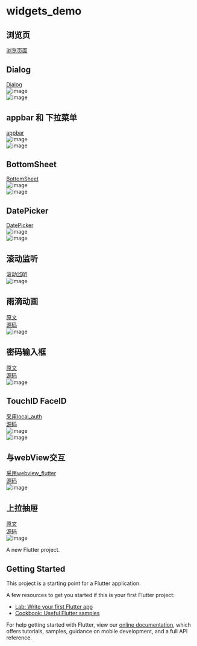 # widgets_demo

  ## 浏览页
   [ 浏览页面 ]( https://github.com/pheromone/Flutter_learn_demo/blob/master/%E5%9F%BA%E7%A1%80Widget/widgets_demo/lib/main.dart )    <br/>

   ## Dialog
   [ Dialog ]( https://github.com/pheromone/Flutter_learn_demo/blob/master/%E5%9F%BA%E7%A1%80Widget/widgets_demo/lib/widgets/dialog_widget.dart )    <br/>
   ![image](https://github.com/pheromone/Flutter_learn_demo/blob/master/%E5%9F%BA%E7%A1%80Widget/widgets_demo/Dialog1.png) <br/>
   ![image](https://github.com/pheromone/Flutter_learn_demo/blob/master/%E5%9F%BA%E7%A1%80Widget/widgets_demo/Dialog2.png) <br/>

   ## appbar 和 下拉菜单
   [ appbar ]( https://github.com/pheromone/Flutter_learn_demo/blob/master/%E5%9F%BA%E7%A1%80Widget/widgets_demo/lib/widgets/appbar_widget.dart )    <br/>
   ![image](https://github.com/pheromone/Flutter_learn_demo/blob/master/%E5%9F%BA%E7%A1%80Widget/widgets_demo/appBar1.png) <br/>
   ![image](https://github.com/pheromone/Flutter_learn_demo/blob/master/%E5%9F%BA%E7%A1%80Widget/widgets_demo/appBar2.png) <br/>
   
   ## BottomSheet
   [ BottomSheet ]( https://github.com/pheromone/Flutter_learn_demo/blob/master/%E5%9F%BA%E7%A1%80Widget/widgets_demo/lib/widgets/bottomsheet_widget.dart )    <br/>
   ![image](https://github.com/pheromone/Flutter_learn_demo/blob/master/%E5%9F%BA%E7%A1%80Widget/widgets_demo/BottomSheet1.png) <br/>
   ![image](https://github.com/pheromone/Flutter_learn_demo/blob/master/%E5%9F%BA%E7%A1%80Widget/widgets_demo/BottomSheet2.png) <br/>
   
  ## DatePicker
   [ DatePicker ]( https://github.com/pheromone/Flutter_learn_demo/blob/master/%E5%9F%BA%E7%A1%80Widget/widgets_demo/lib/widgets/datepicker_widget.dart )    <br/>
   ![image](https://github.com/pheromone/Flutter_learn_demo/blob/master/%E5%9F%BA%E7%A1%80Widget/widgets_demo/DatePicker1.png) <br/>
   ![image](https://github.com/pheromone/Flutter_learn_demo/blob/master/%E5%9F%BA%E7%A1%80Widget/widgets_demo/DatePicker2.png) <br/>
   
 ## 滚动监听
   [ 滚动监听 ]( https://github.com/pheromone/Flutter_learn_demo/blob/master/%E5%9F%BA%E7%A1%80Widget/widgets_demo/lib/widgets/notification_scroll.dart )    <br/>
   ![image](https://github.com/pheromone/Flutter_learn_demo/blob/master/%E5%9F%BA%E7%A1%80Widget/widgets_demo/%E6%BB%9A%E5%8A%A8%E7%9B%91%E5%90%AC.png) <br/>
   
   ## 雨滴动画
   [ 原文 ]( https://cloud.tencent.com/developer/article/1374663 )    <br/>
   [ 源码 ]( https://github.com/pheromone/Flutter_learn_demo/blob/master/%E5%9F%BA%E7%A1%80Widget/widgets_demo/lib/widgets/rain_drop.dart )    <br/>
   ![image](    https://github.com/pheromone/Flutter_learn_demo/blob/master/%E5%9F%BA%E7%A1%80Widget/widgets_demo/%E9%9B%A8%E6%BB%B4%E5%8A%A8%E7%94%BB.gif
 ) <br/>
 
   ## 密码输入框
   [ 原文 ](https://juejin.im/post/5c10ef31e51d452e2c698673#heading-0 )    <br/>
   [ 源码 ]( https://github.com/pheromone/Flutter_learn_demo/tree/master/%E5%9F%BA%E7%A1%80Widget/widgets_demo/lib/widgets/Keyboard )    <br/>
   ![image]( https://github.com/pheromone/Flutter_learn_demo/blob/master/%E5%9F%BA%E7%A1%80Widget/widgets_demo/%E5%AF%86%E7%A0%81%E8%BE%93%E5%85%A5.gif ) <br/>
   
   ## TouchID FaceID
   [ 采用local_auth ](https://github.com/flutter/plugins/tree/master/packages/local_auth )    <br/>
   [ 源码 ]( https://github.com/pheromone/Flutter_learn_demo/blob/master/%E5%9F%BA%E7%A1%80Widget/widgets_demo/lib/widgets/faceId_touchid_widget.dart )    <br/>
   ![image]( https://github.com/pheromone/Flutter_learn_demo/blob/master/%E5%9F%BA%E7%A1%80Widget/widgets_demo/faceID.gif ) <br/>
   ![image]( https://github.com/pheromone/Flutter_learn_demo/blob/master/%E5%9F%BA%E7%A1%80Widget/widgets_demo/faceId.PNG ) <br/>

 ## 与webView交互 
   [ 采用webview_flutter ](https://github.com/flutter/plugins/tree/master/packages/webview_flutter )    <br/>
   [ 源码 ]( https://github.com/pheromone/Flutter_learn_demo/blob/master/%E5%9F%BA%E7%A1%80Widget/widgets_demo/lib/widgets/webview_message.dart )    <br/>
   ![image]( https://github.com/pheromone/Flutter_learn_demo/blob/master/%E5%9F%BA%E7%A1%80Widget/widgets_demo/%E4%B8%8EwebView%E4%BA%A4%E4%BA%92.gif ) <br/>

   ## 上拉抽屉
   [ 原文 ]( https://www.jianshu.com/p/c0dcce6297c9 )    <br/>
   [ 源码 ]( https://github.com/pheromone/Flutter_learn_demo/blob/master/%E5%9F%BA%E7%A1%80Widget/widgets_demo/lib/widgets/up_drawer_widget.dart/bottom_drag_widget.dart )    <br/>
   ![image]( https://github.com/pheromone/Flutter_learn_demo/blob/master/%E5%9F%BA%E7%A1%80Widget/widgets_demo/%E4%B8%8A%E6%8B%89%E6%8A%BD%E5%B1%89.gif ) <br/>

A new Flutter project.

## Getting Started

This project is a starting point for a Flutter application.

A few resources to get you started if this is your first Flutter project:

- [Lab: Write your first Flutter app](https://flutter.dev/docs/get-started/codelab)
- [Cookbook: Useful Flutter samples](https://flutter.dev/docs/cookbook)

For help getting started with Flutter, view our
[online documentation](https://flutter.dev/docs), which offers tutorials,
samples, guidance on mobile development, and a full API reference.
